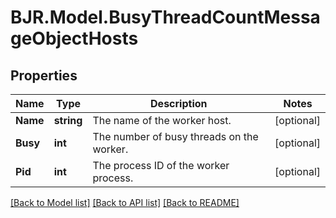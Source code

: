 
# BJR.Model.BusyThreadCountMessageObjectHosts

## Properties

Name | Type | Description | Notes
------------ | ------------- | ------------- | -------------
**Name** | **string** | The name of the worker host. | [optional] 
**Busy** | **int** | The number of busy threads on the worker. | [optional] 
**Pid** | **int** | The process ID of the worker process. | [optional] 

[[Back to Model list]](../README.md#documentation-for-models)
[[Back to API list]](../README.md#documentation-for-api-endpoints)
[[Back to README]](../README.md)

